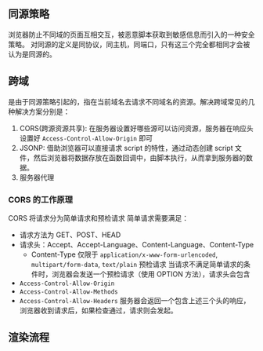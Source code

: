 ## 同源策略
浏览器防止不同域的页面互相交互，被恶意脚本获取到敏感信息而引入的一种安全策略。
对同源的定义是同协议，同主机，同端口，只有这三个完全都相同才会被认为是同源的。

## 跨域
是由于同源策略引起的，指在当前域名去请求不同域名的资源。解决跨域常见的几种解决方案分别是：
1. CORS(跨源资源共享): 在服务器设置好哪些源可以访问资源，服务器在响应头设置好 `Access-Control-Allow-Origin` 即可
2. JSONP: 借助浏览器可以直接请求 script 的特性，通过动态创建 script 文件，然后浏览器将数据存放在函数回调中，由脚本执行，从而拿到服务器的数据。
3. 服务器代理
### CORS 的工作原理
CORS 将请求分为简单请求和预检请求
简单请求需要满足：
- 请求方法为 GET、POST、HEAD
- 请求头：Accept、Accept-Language、Content-Language、Content-Type
	- Content-Type 仅限于 `application/x-www-form-urlencoded`, `multipart/form-data`, `text/plain`
预检请求
当请求不满足简单请求的条件时，浏览器会发送一个预检请求（使用 OPTION 方法），请求头会包含
- `Access-Control-Allow-Origin`
- `Access-Control-Allow-Methods`
- `Access-Control-Allow-Headers`
服务器会返回一个包含上述三个头的响应，浏览器收到请求后，如果检查通过，请求则会发起。

## 渲染流程
